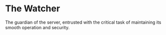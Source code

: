 # The Watcher
The guardian of the server, entrusted with the critical task of maintaining its smooth operation and security.
